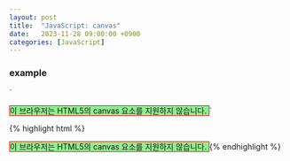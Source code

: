 ```yaml
---
layout: post
title:  "JavaScript: canvas"
date:   2023-11-28 09:00:00 +0900
categories: [JavaScript]
---
```


### example   
`
<script>
    function callCanvas() {
        let canvas = document.getElementById('myCanvas');
        let ctx = canvas.getContext('2d');
        ctx.font = "20px 굴림체";
        ctx.fillStyle = "red";
        ctx.fillText("캔버스 맛보기", canvas.width/2-70, canvas.height/2-5);
        ctx.strokeStyle = "blue";
        ctx.strokeRect(70, 40, 200, 100);
    };
</script>
<body onload="callCanvas();">
    <canvas id="myCanvas" width="350px" height="200px" style="border: 1px solid red; background-color: lightgreen">
        이 브라우저는 HTML5의 canvas 요소를 지원하지 않습니다.
    </canvas>
</body>
`
   
{% highlight html %}
<!DOCTYPE html>
<html>
    <head>
        <script>
            function callCanvas() {
                let canvas = document.getElementById('myCanvas');
                let ctx = canvas.getContext('2d');
                ctx.font = "20px 굴림체";
                ctx.fillStyle = "red";
                ctx.fillText("캔버스 맛보기", canvas.width/2-70, canvas.height/2-5);
                ctx.strokeStyle = "blue";
                ctx.strokeRect(70, 40, 200, 100);
            };
        </script>
    </head>
    <body onload="callCanvas();">
        <canvas id="myCanvas" width="350px" height="200px" style="border: 1px solid red; background-color: lightgreen">
            이 브라우저는 HTML5의 canvas 요소를 지원하지 않습니다.
        </canvas>
    </body>
</html>
{% endhighlight %}
